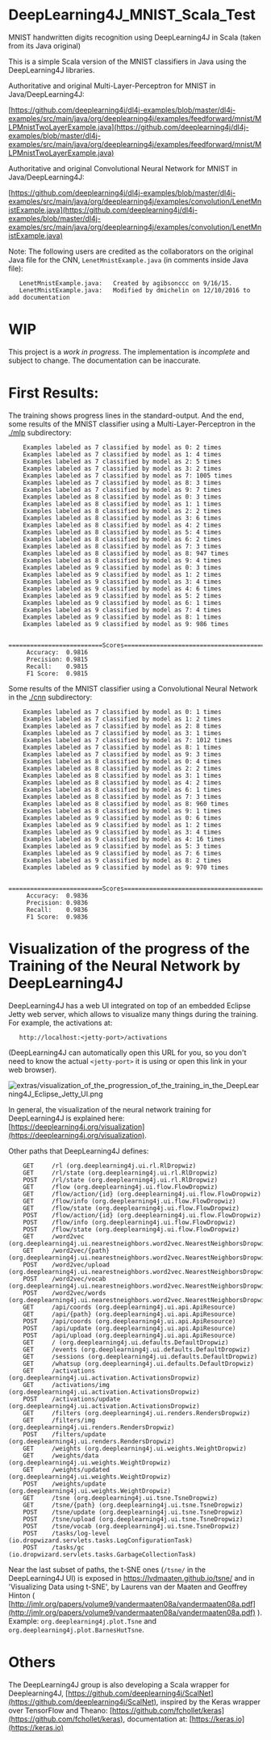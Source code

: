 # DeepLearning4J_MNIST_Scala_Test

MNIST handwritten digits recognition using DeepLearning4J in Scala (taken from its Java original)

This is a simple Scala version of the MNIST classifiers in Java using the DeepLearning4J libraries.

Authoritative and original Multi-Layer-Perceptron for MNIST in Java/DeepLearning4J: 

[https://github.com/deeplearning4j/dl4j-examples/blob/master/dl4j-examples/src/main/java/org/deeplearning4j/examples/feedforward/mnist/MLPMnistTwoLayerExample.java](https://github.com/deeplearning4j/dl4j-examples/blob/master/dl4j-examples/src/main/java/org/deeplearning4j/examples/feedforward/mnist/MLPMnistTwoLayerExample.java)

Authoritative and original Convolutional Neural Network for MNIST in Java/DeepLearning4J: 

[https://github.com/deeplearning4j/dl4j-examples/blob/master/dl4j-examples/src/main/java/org/deeplearning4j/examples/convolution/LenetMnistExample.java](https://github.com/deeplearning4j/dl4j-examples/blob/master/dl4j-examples/src/main/java/org/deeplearning4j/examples/convolution/LenetMnistExample.java)

Note: The following users are credited as the collaborators on the original Java file for the CNN, `LenetMnistExample.java` (in comments inside Java file):

       LenetMnistExample.java:   Created by agibsonccc on 9/16/15.
       LenetMnistExample.java:   Modified by dmichelin on 12/10/2016 to add documentation

# WIP

This project is a *work in progress*. The implementation is *incomplete* and subject to change. The documentation can be inaccurate.

# First Results:

The training shows progress lines in the standard-output. And the end, some results of the MNIST classifier using a Multi-Layer-Perceptron in the [./mlp](./mlp) subdirectory:

        Examples labeled as 7 classified by model as 0: 2 times
        Examples labeled as 7 classified by model as 1: 4 times
        Examples labeled as 7 classified by model as 2: 5 times
        Examples labeled as 7 classified by model as 3: 2 times
        Examples labeled as 7 classified by model as 7: 1005 times
        Examples labeled as 7 classified by model as 8: 3 times
        Examples labeled as 7 classified by model as 9: 7 times
        Examples labeled as 8 classified by model as 0: 3 times
        Examples labeled as 8 classified by model as 1: 1 times
        Examples labeled as 8 classified by model as 2: 2 times
        Examples labeled as 8 classified by model as 3: 6 times
        Examples labeled as 8 classified by model as 4: 2 times
        Examples labeled as 8 classified by model as 5: 4 times
        Examples labeled as 8 classified by model as 6: 2 times
        Examples labeled as 8 classified by model as 7: 3 times
        Examples labeled as 8 classified by model as 8: 947 times
        Examples labeled as 8 classified by model as 9: 4 times
        Examples labeled as 9 classified by model as 0: 3 times
        Examples labeled as 9 classified by model as 1: 2 times
        Examples labeled as 9 classified by model as 3: 4 times
        Examples labeled as 9 classified by model as 4: 6 times
        Examples labeled as 9 classified by model as 5: 2 times
        Examples labeled as 9 classified by model as 6: 1 times
        Examples labeled as 9 classified by model as 7: 4 times
        Examples labeled as 9 classified by model as 8: 1 times
        Examples labeled as 9 classified by model as 9: 986 times
        
        ==========================Scores========================================
         Accuracy:  0.9816
         Precision: 0.9815
         Recall:    0.9815
         F1 Score:  0.9815

Some results of the MNIST classifier using a Convolutional Neural Network in the [./cnn](./cnn) subdirectory:

        Examples labeled as 7 classified by model as 0: 1 times
        Examples labeled as 7 classified by model as 1: 2 times
        Examples labeled as 7 classified by model as 2: 8 times
        Examples labeled as 7 classified by model as 3: 1 times
        Examples labeled as 7 classified by model as 7: 1012 times
        Examples labeled as 7 classified by model as 8: 1 times
        Examples labeled as 7 classified by model as 9: 3 times
        Examples labeled as 8 classified by model as 0: 4 times
        Examples labeled as 8 classified by model as 2: 2 times
        Examples labeled as 8 classified by model as 3: 1 times
        Examples labeled as 8 classified by model as 4: 2 times
        Examples labeled as 8 classified by model as 6: 1 times
        Examples labeled as 8 classified by model as 7: 3 times
        Examples labeled as 8 classified by model as 8: 960 times
        Examples labeled as 8 classified by model as 9: 1 times
        Examples labeled as 9 classified by model as 0: 6 times
        Examples labeled as 9 classified by model as 1: 2 times
        Examples labeled as 9 classified by model as 3: 4 times
        Examples labeled as 9 classified by model as 4: 16 times
        Examples labeled as 9 classified by model as 5: 3 times
        Examples labeled as 9 classified by model as 7: 6 times
        Examples labeled as 9 classified by model as 8: 2 times
        Examples labeled as 9 classified by model as 9: 970 times
        
        ==========================Scores========================================
         Accuracy:  0.9836
         Precision: 0.9836
         Recall:    0.9836
         F1 Score:  0.9836

# Visualization of the progress of the Training of the Neural Network by DeepLearning4J

DeepLearning4J has a web UI integrated on top of an embedded Eclipse Jetty web server, which allows to visualize many things during the training. For example, the activations at:

       http://localhost:<jetty-port>/activations

(DeepLearning4J can automatically open this URL for you, so you don't need to know the actual `<jetty-port>` it is using or open this link in your web browser).

![extras/visualization_of_the_progression_of_the_training_in_the_DeepLearning4J_Eclipse_Jetty_UI.png](./extras/visualization_of_the_progression_of_the_training_in_the_DeepLearning4J_Eclipse_Jetty_UI.png?raw=true "visualization of the progression of the training in the DeepLearning4J Eclipse Jetty UI")

In general, the visualization of the neural network training for DeepLearning4J is explained here: [https://deeplearning4j.org/visualization](https://deeplearning4j.org/visualization).

Other paths that DeepLearning4J defines:

        GET     /rl (org.deeplearning4j.ui.rl.RlDropwiz)
        GET     /rl/state (org.deeplearning4j.ui.rl.RlDropwiz)
        POST    /rl/state (org.deeplearning4j.ui.rl.RlDropwiz)
        GET     /flow (org.deeplearning4j.ui.flow.FlowDropwiz)
        GET     /flow/action/{id} (org.deeplearning4j.ui.flow.FlowDropwiz)
        GET     /flow/info (org.deeplearning4j.ui.flow.FlowDropwiz)
        GET     /flow/state (org.deeplearning4j.ui.flow.FlowDropwiz)
        POST    /flow/action/{id} (org.deeplearning4j.ui.flow.FlowDropwiz)
        POST    /flow/info (org.deeplearning4j.ui.flow.FlowDropwiz)
        POST    /flow/state (org.deeplearning4j.ui.flow.FlowDropwiz)
        GET     /word2vec (org.deeplearning4j.ui.nearestneighbors.word2vec.NearestNeighborsDropwiz)
        GET     /word2vec/{path} (org.deeplearning4j.ui.nearestneighbors.word2vec.NearestNeighborsDropwiz)
        POST    /word2vec/upload (org.deeplearning4j.ui.nearestneighbors.word2vec.NearestNeighborsDropwiz)
        POST    /word2vec/vocab (org.deeplearning4j.ui.nearestneighbors.word2vec.NearestNeighborsDropwiz)
        POST    /word2vec/words (org.deeplearning4j.ui.nearestneighbors.word2vec.NearestNeighborsDropwiz)
        GET     /api/coords (org.deeplearning4j.ui.api.ApiResource)
        GET     /api/{path} (org.deeplearning4j.ui.api.ApiResource)
        POST    /api/coords (org.deeplearning4j.ui.api.ApiResource)
        POST    /api/update (org.deeplearning4j.ui.api.ApiResource)
        POST    /api/upload (org.deeplearning4j.ui.api.ApiResource)
        GET     / (org.deeplearning4j.ui.defaults.DefaultDropwiz)
        GET     /events (org.deeplearning4j.ui.defaults.DefaultDropwiz)
        GET     /sessions (org.deeplearning4j.ui.defaults.DefaultDropwiz)
        GET     /whatsup (org.deeplearning4j.ui.defaults.DefaultDropwiz)
        GET     /activations (org.deeplearning4j.ui.activation.ActivationsDropwiz)
        GET     /activations/img (org.deeplearning4j.ui.activation.ActivationsDropwiz)
        POST    /activations/update (org.deeplearning4j.ui.activation.ActivationsDropwiz)
        GET     /filters (org.deeplearning4j.ui.renders.RendersDropwiz)
        GET     /filters/img (org.deeplearning4j.ui.renders.RendersDropwiz)
        POST    /filters/update (org.deeplearning4j.ui.renders.RendersDropwiz)
        GET     /weights (org.deeplearning4j.ui.weights.WeightDropwiz)
        GET     /weights/data (org.deeplearning4j.ui.weights.WeightDropwiz)
        GET     /weights/updated (org.deeplearning4j.ui.weights.WeightDropwiz)
        POST    /weights/update (org.deeplearning4j.ui.weights.WeightDropwiz)
        GET     /tsne (org.deeplearning4j.ui.tsne.TsneDropwiz)
        GET     /tsne/{path} (org.deeplearning4j.ui.tsne.TsneDropwiz)
        POST    /tsne/update (org.deeplearning4j.ui.tsne.TsneDropwiz)
        POST    /tsne/upload (org.deeplearning4j.ui.tsne.TsneDropwiz)
        POST    /tsne/vocab (org.deeplearning4j.ui.tsne.TsneDropwiz)
        POST    /tasks/log-level (io.dropwizard.servlets.tasks.LogConfigurationTask)
        POST    /tasks/gc (io.dropwizard.servlets.tasks.GarbageCollectionTask)

Near the last subset of paths, the t-SNE ones (`/tsne/` in the DeepLearning4J UI) is exposed in https://lvdmaaten.github.io/tsne/ and in 'Visualizing Data using t-SNE', by Laurens van der Maaten and Geoffrey Hinton ( [http://jmlr.org/papers/volume9/vandermaaten08a/vandermaaten08a.pdf](http://jmlr.org/papers/volume9/vandermaaten08a/vandermaaten08a.pdf) ). Example: `org.deeplearning4j.plot.Tsne` and `org.deeplearning4j.plot.BarnesHutTsne`.

# Others

The DeepLearning4J group is also developing a Scala wrapper for Deeplearning4J, [https://github.com/deeplearning4j/ScalNet](https://github.com/deeplearning4j/ScalNet), inspired by the Keras wrapper over TensorFlow and Theano: [https://github.com/fchollet/keras](https://github.com/fchollet/keras), documentation at: [https://keras.io](https://keras.io)
